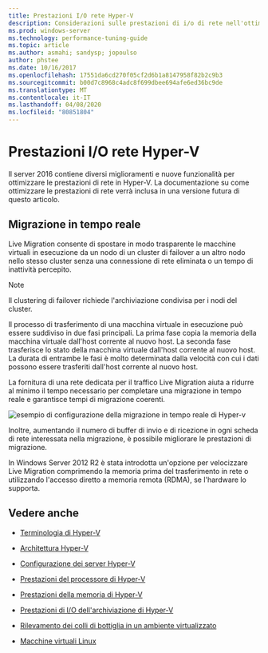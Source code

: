 ```yaml
---
title: Prestazioni I/O rete Hyper-V
description: Considerazioni sulle prestazioni di i/o di rete nell'ottimizzazione delle prestazioni di Hyper-V
ms.prod: windows-server
ms.technology: performance-tuning-guide
ms.topic: article
ms.author: asmahi; sandysp; jopoulso
author: phstee
ms.date: 10/16/2017
ms.openlocfilehash: 17551da6cd270f05cf2d6b1a8147958f82b2c9b3
ms.sourcegitcommit: b00d7c8968c4adc8f699dbee694afe6ed36bc9de
ms.translationtype: MT
ms.contentlocale: it-IT
ms.lasthandoff: 04/08/2020
ms.locfileid: "80851804"
---
```

# <a name="hyper-v-network-io-performance"></a>Prestazioni I/O rete Hyper-V

Il server 2016 contiene diversi miglioramenti e nuove funzionalità per ottimizzare le prestazioni di rete in Hyper-V.  La documentazione su come ottimizzare le prestazioni di rete verrà inclusa in una versione futura di questo articolo.

## <a name="live-migration"></a>Migrazione in tempo reale

Live Migration consente di spostare in modo trasparente le macchine virtuali in esecuzione da un nodo di un cluster di failover a un altro nodo nello stesso cluster senza una connessione di rete eliminata o un tempo di inattività percepito.

> [!NOTE]
> Il clustering di failover richiede l'archiviazione condivisa per i nodi del cluster.

Il processo di trasferimento di una macchina virtuale in esecuzione può essere suddiviso in due fasi principali. La prima fase copia la memoria della macchina virtuale dall'host corrente al nuovo host. La seconda fase trasferisce lo stato della macchina virtuale dall'host corrente al nuovo host. La durata di entrambe le fasi è molto determinata dalla velocità con cui i dati possono essere trasferiti dall'host corrente al nuovo host.

La fornitura di una rete dedicata per il traffico Live Migration aiuta a ridurre al minimo il tempo necessario per completare una migrazione in tempo reale e garantisce tempi di migrazione coerenti.

![esempio di configurazione della migrazione in tempo reale di Hyper-v](../../media/perftune-guide-live-migration.png)

Inoltre, aumentando il numero di buffer di invio e di ricezione in ogni scheda di rete interessata nella migrazione, è possibile migliorare le prestazioni di migrazione.

In Windows Server 2012 R2 è stata introdotta un'opzione per velocizzare Live Migration comprimendo la memoria prima del trasferimento in rete o utilizzando l'accesso diretto a memoria remota (RDMA), se l'hardware lo supporta.

## <a name="see-also"></a>Vedere anche

-   [Terminologia di Hyper-V](terminology.md)

-   [Architettura Hyper-V](architecture.md)

-   [Configurazione dei server Hyper-V](configuration.md)

-   [Prestazioni del processore di Hyper-V](processor-performance.md)

-   [Prestazioni della memoria di Hyper-V](memory-performance.md)

-   [Prestazioni di I/O dell'archiviazione di Hyper-V](storage-io-performance.md)

-   [Rilevamento dei colli di bottiglia in un ambiente virtualizzato](detecting-virtualized-environment-bottlenecks.md)

-   [Macchine virtuali Linux](linux-virtual-machine-considerations.md)
